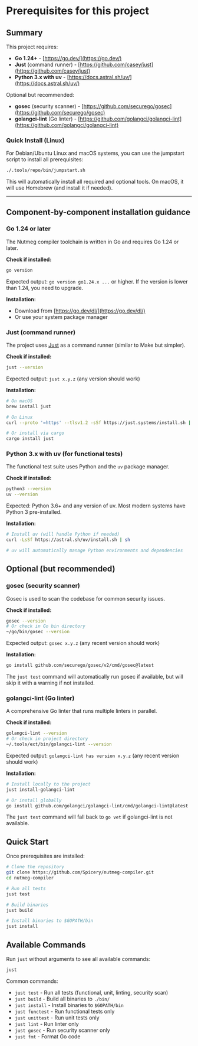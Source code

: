 # Prerequisites for this project

## Summary

This project requires:

- **Go 1.24+** - [https://go.dev/](https://go.dev/)
- **Just** (command runner) - [https://github.com/casey/just](https://github.com/casey/just)
- **Python 3.x with uv** - [https://docs.astral.sh/uv/](https://docs.astral.sh/uv/)

Optional but recommended:

- **gosec** (security scanner) - [https://github.com/securego/gosec](https://github.com/securego/gosec)
- **golangci-lint** (Go linter) - [https://github.com/golangci/golangci-lint](https://github.com/golangci/golangci-lint)

### Quick Install (Linux)

For Debian/Ubuntu Linux and macOS systems, you can use the jumpstart script to install all prerequisites:

```bash
./.tools/repo/bin/jumpstart.sh
```

This will automatically install all required and optional tools. On macOS, it will use Homebrew (and install it if needed).

---

## Component-by-component installation guidance

### Go 1.24 or later
The Nutmeg compiler toolchain is written in Go and requires Go 1.24 or later.

**Check if installed:**
```bash
go version
```

Expected output: `go version go1.24.x ...` or higher. If the version is lower than 1.24, you need to upgrade.

**Installation:**
- Download from [https://go.dev/dl/](https://go.dev/dl/)
- Or use your system package manager

### Just (command runner)
The project uses [Just](https://github.com/casey/just) as a command runner (similar to Make but simpler).

**Check if installed:**
```bash
just --version
```

Expected output: `just x.y.z` (any version should work)

**Installation:**
```bash
# On macOS
brew install just

# On Linux
curl --proto '=https' --tlsv1.2 -sSf https://just.systems/install.sh | bash -s -- --to ~/bin

# Or install via cargo
cargo install just
```

### Python 3.x with uv (for functional tests)
The functional test suite uses Python and the `uv` package manager.

**Check if installed:**
```bash
python3 --version
uv --version
```

Expected: Python 3.6+ and any version of uv. Most modern systems have Python 3 pre-installed.

**Installation:**
```bash
# Install uv (will handle Python if needed)
curl -LsSf https://astral.sh/uv/install.sh | sh

# uv will automatically manage Python environments and dependencies
```

## Optional (but recommended)

### gosec (security scanner)
Gosec is used to scan the codebase for common security issues.

**Check if installed:**
```bash
gosec --version
# Or check in Go bin directory
~/go/bin/gosec --version
```

Expected output: `gosec x.y.z` (any recent version should work)

**Installation:**
```bash
go install github.com/securego/gosec/v2/cmd/gosec@latest
```

The `just test` command will automatically run gosec if available, but will skip it with a warning if not installed.

### golangci-lint (Go linter)
A comprehensive Go linter that runs multiple linters in parallel.

**Check if installed:**
```bash
golangci-lint --version
# Or check in project directory
~/.tools/ext/bin/golangci-lint --version
```

Expected output: `golangci-lint has version x.y.z` (any recent version should work)

**Installation:**
```bash
# Install locally to the project
just install-golangci-lint

# Or install globally
go install github.com/golangci/golangci-lint/cmd/golangci-lint@latest
```

The `just test` command will fall back to `go vet` if golangci-lint is not available.

## Quick Start

Once prerequisites are installed:

```bash
# Clone the repository
git clone https://github.com/Spicery/nutmeg-compiler.git
cd nutmeg-compiler

# Run all tests
just test

# Build binaries
just build

# Install binaries to $GOPATH/bin
just install
```

## Available Commands

Run `just` without arguments to see all available commands:

```bash
just
```

Common commands:
- `just test` - Run all tests (functional, unit, linting, security scan)
- `just build` - Build all binaries to `./bin/`
- `just install` - Install binaries to `$GOPATH/bin`
- `just functest` - Run functional tests only
- `just unittest` - Run unit tests only
- `just lint` - Run linter only
- `just gosec` - Run security scanner only
- `just fmt` - Format Go code
